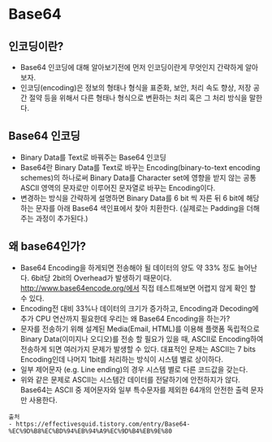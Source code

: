 # Base64

## 인코딩이란?
- Base64 인코딩에 대해 알아보기전에 먼저 인코딩이란게 무엇인지 간략하게 알아보자. 
- 인코딩(encoding)은 정보의 형태나 형식을 표준화, 보안, 처리 속도 향상, 저장 공간 절약 등을 위해서 다른 형태나 형식으로 변환하는 처리 혹은 그 처리 방식을 말한다.


## Base64 인코딩
- Binary Data를 Text로 바꿔주는 Base64 인코딩
- Base64란 Binary Data를 Text로 바꾸는 Encoding(binary-to-text encoding schemes)의 하나로써 Binary Data를 Character set에 영향을 받지 않는 공통 ASCII 영역의 문자로만 이루어진 문자열로 바꾸는 Encoding이다.
- 변경하는 방식을 간략하게 설명하면 Binary Data를 6 bit 씩 자른 뒤 6 bit에 해당하는 문자를 아래 Base64 색인표에서 찾아 치환한다. (실제로는 Padding을 더해주는 과정이 추가된다.)

## 왜 base64인가?
- Base64 Encoding을 하게되면 전송해야 될 데이터의 양도 약 33% 정도 늘어난다. 6bit당 2bit의 Overhead가 발생하기 때문이다. http://www.base64encode.org/에서 직접 테스트해보면 어렵지 않게 확인 할 수 있다.
- Encoding전 대비 33%나 데이터의 크기가 증가하고, Encoding과 Decoding에 추가 CPU 연산까지 필요한데 우리는 왜 Base64 Encoding을 하는가?
- 문자를 전송하기 위해 설계된 Media(Email, HTML)를 이용해 플랫폼 독립적으로 Binary Data(이미지나 오디오)를 전송 할 필요가 있을 때, ASCII로 Encoding하여 전송하게 되면 여러가지 문제가 발생할 수 있다. 대표적인 문제는
ASCII는 7 bits Encoding인데 나머지 1bit를 처리하는 방식이 시스템 별로 상이하다.
- 일부 제어문자 (e.g. Line ending)의 경우 시스템 별로 다른 코드값을 갖는다.
- 위와 같은 문제로 ASCII는 시스템간 데이터를 전달하기에 안전하지가 않다. Base64는 ASCII 중 제어문자와 일부 특수문자를 제외한 64개의 안전한 출력 문자만 사용한다.

```
출처
- https://effectivesquid.tistory.com/entry/Base64-%EC%9D%B8%EC%BD%94%EB%94%A9%EC%9D%B4%EB%9E%80
```